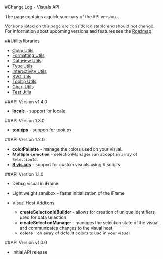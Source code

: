 #Change Log - Visuals API

The page contains a quick summary of the API versions.

Versions listed on this page are considered stable and should not change. For information about upcoming versions and features see the [Roadmap](./Roadmap/README.md)

##Utility libraries
* [Color Utils](https://github.com/Microsoft/powerbi-visuals-utils-colorutils)
* [Formatting Utils](https://github.com/Microsoft/powerbi-visuals-utils-formattingutils)
* [Dataview Utils](https://github.com/Microsoft/powerbi-visuals-utils-dataviewutils)
* [Type Utils](https://github.com/Microsoft/powerbi-visuals-utils-typeutils)
* [Interactivity Utils](https://github.com/Microsoft/powerbi-visuals-utils-interactivityutils)
* [SVG Utils](https://github.com/Microsoft/powerbi-visuals-utils-svgutils)
* [Tooltip Utils](https://github.com/Microsoft/powerbi-visuals-utils-tooltiputils)
* [Chart Utils](https://github.com/Microsoft/powerbi-visuals-utils-chartutils)
* [Test Utils](https://github.com/Microsoft/powerbi-visuals-utils-testutils)

##API Version v1.4.0
* **[locale](https://github.com/Microsoft/PowerBI-visuals/blob/master/Visual/Locale.md)** - support for locale

##API Version 1.3.0
* **[tooltips](https://github.com/Microsoft/PowerBI-visuals/blob/master/Visual/Tooltips.md)** - support for tooltips

##API Version 1.2.0
* **colorPallette** - manage the colors used on your visual.
* **Multiple selection** - selectionManager can accept an array of `SelectionId`.
* **[R visuals](https://github.com/Microsoft/PowerBI-visuals/tree/master/RVisualTutorial)** - support for custom visuals using R scripts

##API Version 1.1.0
* Debug visual in iFrame
* Light weight sandbox - faster initialization of the iFrame

* Visual Host Addtions
    * **createSelectionIdBuilder** - allows for creation of unique identifiers used for data selection
    * **createSelectionManager** - manages the selection state of the visual and communicates changes to the visual host
    * **colors** - an array of default colors to use in your visual

##API Version v1.0.0

* Initial API release